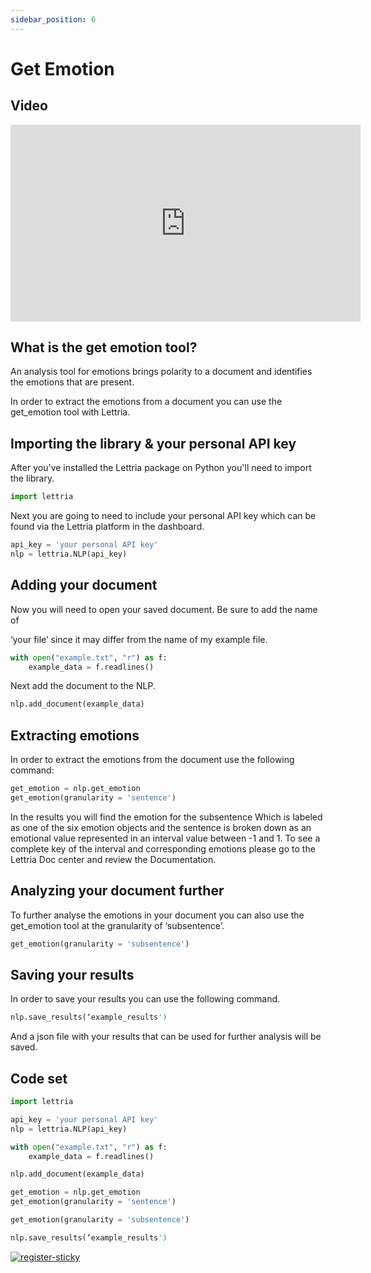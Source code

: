 ```yaml
---
sidebar_position: 6
---
```


# Get Emotion

## Video

<iframe width="560" height="315" src="https://www.youtube.com/embed/8eIYDEbNBNc" title="YouTube video player" frameborder="0" allow="accelerometer; autoplay; clipboard-write; encrypted-media; gyroscope; picture-in-picture" allowfullscreen></iframe>

## What is the get emotion tool?

An analysis tool for emotions brings polarity to a document and identifies the emotions that are present.

In order to extract the emotions from a document you can use the get_emotion tool with Lettria.

## Importing the library & your personal API key

After you've installed the Lettria package on Python you'll need to import the library.

```python
import lettria
```

Next you are going to need to include your personal API key which can be found via the Lettria platform in the dashboard.

```python
api_key = 'your personal API key'
nlp = lettria.NLP(api_key)
```

## Adding your document

Now you will need to open your saved document. Be sure to add the name of

‘your file’ since it may differ from the name of my example file.

```python
with open("example.txt", "r") as f:
	example_data = f.readlines()
```

Next add the document to the NLP.

```python
nlp.add_document(example_data)
```

## Extracting emotions

In order to extract the emotions from the document use the following command:

```python
get_emotion = nlp.get_emotion
get_emotion(granularity = 'sentence')
```

In the results you will find the emotion for the subsentence Which is labeled as one of the six emotion objects and the sentence is broken down as an emotional value represented in an interval value between -1 and 1. To see a complete key of the interval and corresponding emotions please go to the Lettria Doc center and review the Documentation.

## Analyzing your document further

To further analyse the emotions in your document you can also use the get_emotion tool at the granularity of ‘subsentence’.

```python
get_emotion(granularity = 'subsentence')
```

## Saving your results

In order to save your results you can use the following command.

```python
nlp.save_results(‘example_results')
```

And a json file with your results that can be used for further analysis will be saved.

## Code set

```python
import lettria

api_key = 'your personal API key'
nlp = lettria.NLP(api_key)

with open("example.txt", "r") as f:
	example_data = f.readlines()

nlp.add_document(example_data)

get_emotion = nlp.get_emotion
get_emotion(granularity = 'sentence')

get_emotion(granularity = 'subsentence')

nlp.save_results(‘example_results')
```

[![register-sticky](/img/register-sticky.png)](https://app.lettria.com/signup)